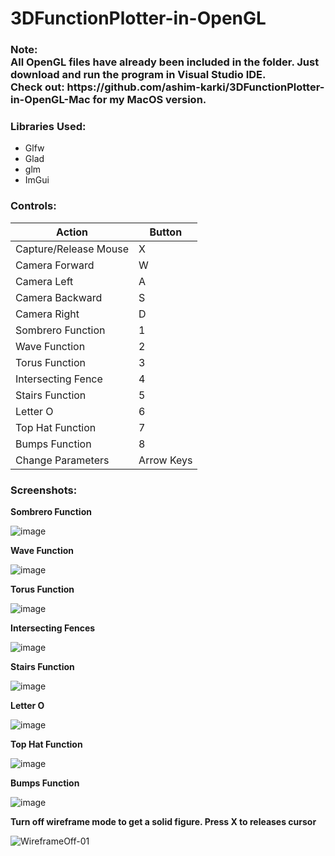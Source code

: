 # 3DFunctionPlotter-in-OpenGL

<h3><b>Note:<br>All OpenGL files have already been included in the folder. Just download and run the program in Visual Studio IDE. 
  <br>Check out: https://github.com/ashim-karki/3DFunctionPlotter-in-OpenGL-Mac for my MacOS version.</b></h3>

<h3>Libraries Used:</h3>
<ul>
  <li>Glfw</li>
  <li>Glad</li>
  <li>glm</li>
  <li>ImGui</li>
</ul>

<h3>Controls:</h3>

| Action                       | Button       | 
| ---------------------------- | ------------  
| Capture/Release Mouse 	     | X       
| Camera Forward	             | W       
| Camera Left	                 | A 
| Camera Backward	             | S 
| Camera Right	               | D       	       	
| Sombrero Function	           | 1       	
| Wave Function	               | 2       
| Torus Function	             | 3       
| Intersecting Fence 	         | 4       
| Stairs Function   	         | 5       
| Letter O	                   | 6       
| Top Hat Function	           | 7       
| Bumps Function	             | 8       
| Change Parameters    	       | Arrow Keys

<h3>Screenshots:</h3>
<p><b>Sombrero Function</b></p>

![image](https://github.com/ashim-karki/3DFunctionPlotter-in-OpenGL/assets/86644466/de573019-75e5-42f9-9a26-b5af0be33353)

<p><b>Wave Function</b></p>

![image](https://github.com/ashim-karki/3DFunctionPlotter-in-OpenGL/assets/86644466/33740d95-06a6-400d-99d5-453645d0fcaa)

<p><b>Torus Function</b></p>

![image](https://github.com/ashim-karki/3DFunctionPlotter-in-OpenGL/assets/86644466/4ccbf7ec-3a51-4022-91d8-4755a987d967)

<p><b>Intersecting Fences</b></p>

![image](https://github.com/ashim-karki/3DFunctionPlotter-in-OpenGL/assets/86644466/1f2d2b75-6e89-4524-86fc-88aeb4df39c6)

<p><b>Stairs Function</b></p>

![image](https://github.com/ashim-karki/3DFunctionPlotter-in-OpenGL/assets/86644466/270e7bd2-9b14-4f92-a88e-e0a99583caf6)

<p><b>Letter O</b></p>

![image](https://github.com/ashim-karki/3DFunctionPlotter-in-OpenGL/assets/86644466/00304ed7-b8c6-45b0-8f96-135046488df9)

<p><b>Top Hat Function</b></p>

![image](https://github.com/ashim-karki/3DFunctionPlotter-in-OpenGL/assets/86644466/c9a52472-37d5-4511-ace6-8d6bd17d7ba7)

<p><b>Bumps Function</b></p>

![image](https://github.com/ashim-karki/3DFunctionPlotter-in-OpenGL/assets/86644466/b8b40d7b-1fe9-413c-9aa4-1b8862121700)

<p><b>Turn off wireframe mode to get a solid figure. Press X to releases cursor</b></p>

![WireframeOff-01](https://github.com/ashim-karki/3DFunctionPlotter-in-OpenGL/assets/86644466/edfb1349-09cd-408d-9c36-dba0608c1d45)
